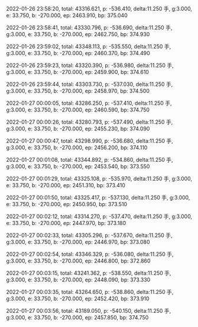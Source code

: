 2022-01-26 23:58:20, total: 43316.621, p: -536.410, delta:11.250 手, g:3.000, e: 33.750, b: -270.000, ep: 2463.910, bp: 375.040

2022-01-26 23:58:41, total: 43330.796, p: -536.690, delta:11.250 手, g:3.000, e: 33.750, b: -270.000, ep: 2462.750, bp: 374.930

2022-01-26 23:59:02, total: 43348.113, p: -535.550, delta:11.250 手, g:3.000, e: 33.750, b: -270.000, ep: 2460.370, bp: 374.490

2022-01-26 23:59:23, total: 43320.390, p: -536.980, delta:11.250 手, g:3.000, e: 33.750, b: -270.000, ep: 2459.900, bp: 374.610

2022-01-26 23:59:44, total: 43303.730, p: -537.030, delta:11.250 手, g:3.000, e: 33.750, b: -270.000, ep: 2458.970, bp: 374.500

2022-01-27 00:00:05, total: 43286.250, p: -537.410, delta:11.250 手, g:3.000, e: 33.750, b: -270.000, ep: 2460.590, bp: 374.750

2022-01-27 00:00:26, total: 43280.793, p: -537.490, delta:11.250 手, g:3.000, e: 33.750, b: -270.000, ep: 2455.230, bp: 374.090

2022-01-27 00:00:47, total: 43298.990, p: -536.680, delta:11.250 手, g:3.000, e: 33.750, b: -270.000, ep: 2456.200, bp: 374.110

2022-01-27 00:01:08, total: 43344.892, p: -534.860, delta:11.250 手, g:3.000, e: 33.750, b: -270.000, ep: 2453.540, bp: 373.550

2022-01-27 00:01:29, total: 43325.108, p: -535.970, delta:11.250 手, g:3.000, e: 33.750, b: -270.000, ep: 2451.310, bp: 373.410

2022-01-27 00:01:50, total: 43325.417, p: -537.130, delta:11.250 手, g:3.000, e: 33.750, b: -270.000, ep: 2450.950, bp: 373.510

2022-01-27 00:02:12, total: 43314.270, p: -537.470, delta:11.250 手, g:3.000, e: 33.750, b: -270.000, ep: 2447.970, bp: 373.180

2022-01-27 00:02:33, total: 43305.296, p: -537.670, delta:11.250 手, g:3.000, e: 33.750, b: -270.000, ep: 2446.970, bp: 373.080

2022-01-27 00:02:54, total: 43346.329, p: -536.080, delta:11.250 手, g:3.000, e: 33.750, b: -270.000, ep: 2446.800, bp: 372.860

2022-01-27 00:03:15, total: 43241.362, p: -538.550, delta:11.250 手, g:3.000, e: 33.750, b: -270.000, ep: 2448.090, bp: 373.330

2022-01-27 00:03:35, total: 43264.650, p: -538.860, delta:11.250 手, g:3.000, e: 33.750, b: -270.000, ep: 2452.420, bp: 373.910

2022-01-27 00:03:56, total: 43189.050, p: -540.150, delta:11.250 手, g:3.000, e: 33.750, b: -270.000, ep: 2457.850, bp: 374.750